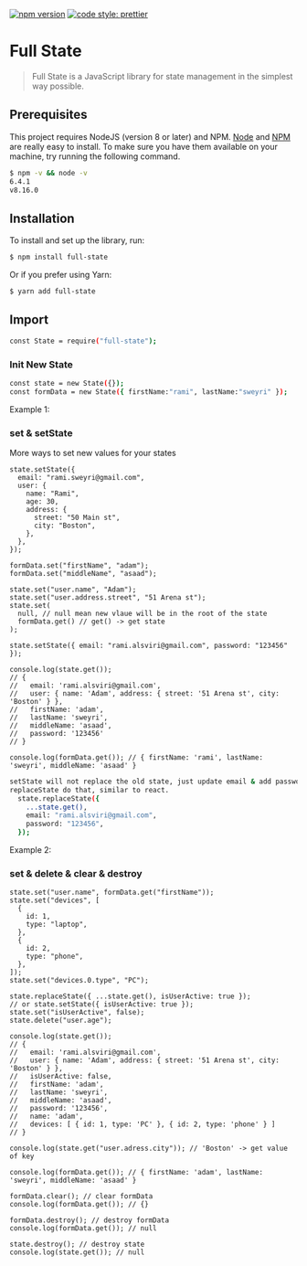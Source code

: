 <!-- @format -->

[![npm version](https://badge.fury.io/js/angular2-expandable-list.svg)](https://badge.fury.io/js/angular2-expandable-list)
[![code style: prettier](https://img.shields.io/badge/code_style-prettier-ff69b4.svg?style=flat-square)](https://github.com/prettier/prettier)

# Full State

> Full State is a JavaScript library for state management in the simplest way possible.

## Prerequisites

This project requires NodeJS (version 8 or later) and NPM.
[Node](http://nodejs.org/) and [NPM](https://npmjs.org/) are really easy to install.
To make sure you have them available on your machine,
try running the following command.

```sh
$ npm -v && node -v
6.4.1
v8.16.0
```

## Installation

To install and set up the library, run:

```sh
$ npm install full-state
```

Or if you prefer using Yarn:

```sh
$ yarn add full-state
```

## Import

```sh
const State = require("full-state");
```

### Init New State

```sh
const state = new State({});
const formData = new State({ firstName:"rami", lastName:"sweyri" });
```

Example 1:

### set & setState

More ways to set new values for your states

```tsx
state.setState({
  email: "rami.sweyri@gmail.com",
  user: {
    name: "Rami",
    age: 30,
    address: {
      street: "50 Main st",
      city: "Boston",
    },
  },
});

formData.set("firstName", "adam");
formData.set("middleName", "asaad");

state.set("user.name", "Adam");
state.set("user.address.street", "51 Arena st");
state.set(
  null, // null mean new vlaue will be in the root of the state
  formData.get() // get() -> get state
);

state.setState({ email: "rami.alsviri@gmail.com", password: "123456" });

console.log(state.get());
// {
//   email: 'rami.alsviri@gmail.com',
//   user: { name: 'Adam', address: { street: '51 Arena st', city: 'Boston' } },
//   firstName: 'adam',
//   lastName: 'sweyri',
//   middleName: 'asaad',
//   password: '123456'
// }

console.log(formData.get()); // { firstName: 'rami', lastName: 'sweyri', middleName: 'asaad' }
```

```sh
setState will not replace the old state, just update email & add password.
replaceState do that, similar to react.
  state.replaceState({
    ...state.get(),
    email: "rami.alsviri@gmail.com",
    password: "123456",
  });
```

Example 2:

### set & delete & clear & destroy

```tsx
state.set("user.name", formData.get("firstName"));
state.set("devices", [
  {
    id: 1,
    type: "laptop",
  },
  {
    id: 2,
    type: "phone",
  },
]);
state.set("devices.0.type", "PC");

state.replaceState({ ...state.get(), isUserActive: true });
// or state.setState({ isUserActive: true });
state.set("isUserActive", false);
state.delete("user.age");

console.log(state.get());
// {
//   email: 'rami.alsviri@gmail.com',
//   user: { name: 'Adam', address: { street: '51 Arena st', city: 'Boston' } },
//   isUserActive: false,
//   firstName: 'adam',
//   lastName: 'sweyri',
//   middleName: 'asaad',
//   password: '123456',
//   name: 'adam',
//   devices: [ { id: 1, type: 'PC' }, { id: 2, type: 'phone' } ]
// }

console.log(state.get("user.adress.city")); // 'Boston' -> get value of key

console.log(formData.get()); // { firstName: 'adam', lastName: 'sweyri', middleName: 'asaad' }

formData.clear(); // clear formData
console.log(formData.get()); // {}

formData.destroy(); // destroy formData
console.log(formData.get()); // null

state.destroy(); // destroy state
console.log(state.get()); // null
```
